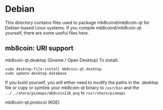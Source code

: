 
Debian
====================
This directory contains files used to package mb8coind/mb8coin-qt
for Debian-based Linux systems. If you compile mb8coind/mb8coin-qt yourself, there are some useful files here.

## mb8coin: URI support ##


mb8coin-qt.desktop  (Gnome / Open Desktop)
To install:

	sudo desktop-file-install mb8coin-qt.desktop
	sudo update-desktop-database

If you build yourself, you will either need to modify the paths in
the .desktop file or copy or symlink your mb8coin-qt binary to `/usr/bin`
and the `../../share/pixmaps/mb8coin128.png` to `/usr/share/pixmaps`

mb8coin-qt.protocol (KDE)

